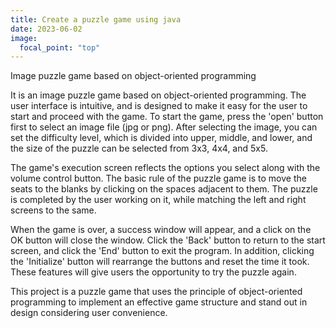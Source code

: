 ```yaml
---
title: Create a puzzle game using java
date: 2023-06-02
image:
  focal_point: "top"
---
```


Image puzzle game based on object-oriented programming

<!--more-->

It is an image puzzle game based on object-oriented programming. The user interface is intuitive, and is designed to make it easy for the user to start and proceed with the game. To start the game, press the 'open' button first to select an image file (jpg or png). After selecting the image, you can set the difficulty level, which is divided into upper, middle, and lower, and the size of the puzzle can be selected from 3x3, 4x4, and 5x5.

The game's execution screen reflects the options you select along with the volume control button. The basic rule of the puzzle game is to move the seats to the blanks by clicking on the spaces adjacent to them. The puzzle is completed by the user working on it, while matching the left and right screens to the same.

When the game is over, a success window will appear, and a click on the OK button will close the window. Click the 'Back' button to return to the start screen, and click the 'End' button to exit the program. In addition, clicking the 'Initialize' button will rearrange the buttons and reset the time it took. These features will give users the opportunity to try the puzzle again.

This project is a puzzle game that uses the principle of object-oriented programming to implement an effective game structure and stand out in design considering user convenience.